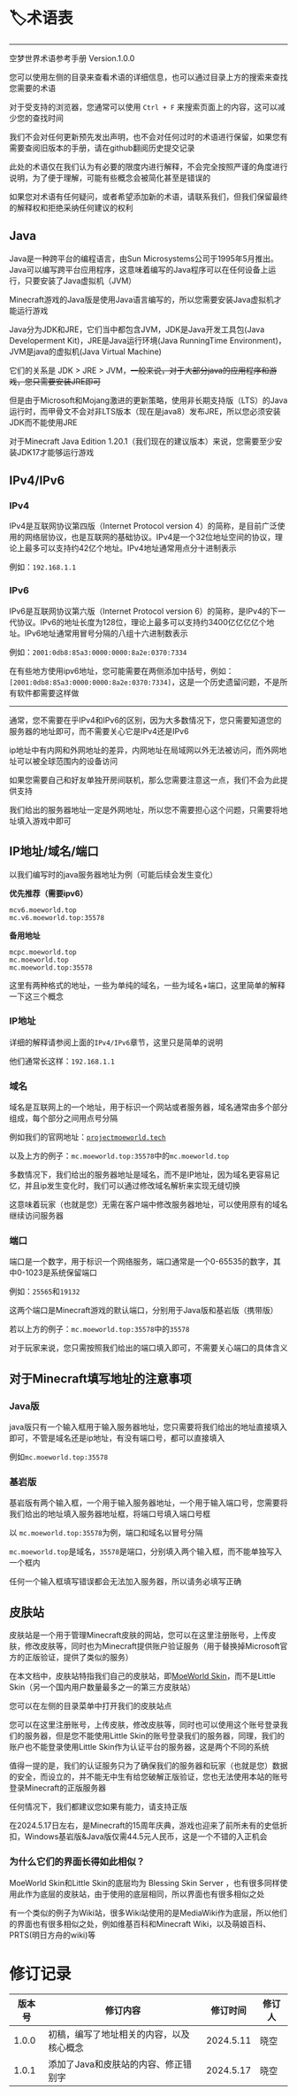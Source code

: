 # 🏷️术语表
---
空梦世界术语参考手册 Version.1.0.0

您可以使用左侧的目录来查看术语的详细信息，也可以通过目录上方的搜索来查找您需要的术语

对于受支持的浏览器，您通常可以使用 `Ctrl + F` 来搜索页面上的内容，这可以减少您的查找时间

我们不会对任何更新预先发出声明，也不会对任何过时的术语进行保留，如果您有需要查阅旧版本的手册，请在github翻阅历史提交记录

此处的术语仅在我们认为有必要的限度内进行解释，不会完全按照严谨的角度进行说明，为了便于理解，可能有些概念会被简化甚至是错误的

如果您对术语有任何疑问，或者希望添加新的术语，请联系我们，但我们保留最终的解释权和拒绝采纳任何建议的权利

## Java
Java是一种跨平台的编程语言，由Sun Microsystems公司于1995年5月推出。Java可以编写跨平台应用程序，这意味着编写的Java程序可以在任何设备上运行，只要安装了Java虚拟机（JVM）

Minecraft游戏的Java版是使用Java语言编写的，所以您需要安装Java虚拟机才能运行游戏

Java分为JDK和JRE，它们当中都包含JVM，JDK是Java开发工具包(Java Developerment Kit)，JRE是Java运行环境(Java RunningTime Environment)，JVM是java的虚拟机(Java Virtual Machine)

它们的关系是 JDK > JRE > JVM，~~一般来说，对于大部分java的应用程序和游戏，您只需要安装JRE即可~~

但是由于Microsoft和Mojang激进的更新策略，使用非长期支持版（LTS）的Java运行时，而甲骨文不会对非LTS版本（现在是java8）发布JRE，所以您必须安装JDK而不能使用JRE

对于Minecraft Java Edition 1.20.1（我们现在的建议版本）来说，您需要至少安装JDK17才能够运行游戏

## IPv4/IPv6
### IPv4
IPv4是互联网协议第四版（Internet Protocol version 4）的简称，是目前广泛使用的网络层协议，也是互联网的基础协议。IPv4是一个32位地址空间的协议，理论上最多可以支持约42亿个地址。IPv4地址通常用点分十进制表示

例如：`192.168.1.1`

### IPv6
IPv6是互联网协议第六版（Internet Protocol version 6）的简称，是IPv4的下一代协议。IPv6的地址长度为128位，理论上最多可以支持约3400亿亿亿亿个地址。IPv6地址通常用冒号分隔的八组十六进制数表示

例如：`2001:0db8:85a3:0000:0000:8a2e:0370:7334`

在有些地方使用ipv6地址，您可能需要在两侧添加中括号，例如：`[2001:0db8:85a3:0000:0000:8a2e:0370:7334]`，这是一个历史遗留问题，不是所有软件都需要这样做

---
通常，您不需要在乎IPv4和IPv6的区别，因为大多数情况下，您只需要知道您的服务器的地址即可，而不需要关心它是IPv4还是IPv6

ip地址中有内网和外网地址的差异，内网地址在局域网以外无法被访问，而外网地址可以被全球范围内的设备访问

如果您需要自己和好友单独开房间联机，那么您需要注意这一点，我们不会为此提供支持

我们给出的服务器地址一定是外网地址，所以您不需要担心这个问题，只需要将地址填入游戏中即可

## IP地址/域名/端口
以我们编写时的java服务器地址为例（可能后续会发生变化）

**优先推荐（需要ipv6）**
```plaintext
mcv6.moeworld.top
mc.v6.moeworld.top:35578
```

**备用地址**
```plaintext
mcpc.moeworld.top
mc.moeworld.top
mc.moeworld.top:35578
```

这里有两种格式的地址，一些为单纯的域名，一些为域名+端口，这里简单的解释一下这三个概念

### IP地址
详细的解释请参阅上面的`IPv4/IPv6`章节，这里只是简单的说明

他们通常长这样：`192.168.1.1`

### 域名
域名是互联网上的一个地址，用于标识一个网站或者服务器，域名通常由多个部分组成，每个部分之间用点号分隔

例如我们的官网地址：[`projectmoeworld.tech`](https://project.moeworld.tech)

以及上方的例子：`mc.moeworld.top:35578`中的`mc.moeworld.top`

多数情况下，我们给出的服务器地址是域名，而不是IP地址，因为域名更容易记忆，并且ip发生变化时，我们可以通过修改域名解析来实现无缝切换

这意味着玩家（也就是您）无需在客户端中修改服务器地址，可以使用原有的域名继续访问服务器

### 端口
端口是一个数字，用于标识一个网络服务，端口通常是一个0-65535的数字，其中0-1023是系统保留端口

例如：`25565`和`19132`

这两个端口是Minecraft游戏的默认端口，分别用于Java版和基岩版（携带版）

若以上方的例子：`mc.moeworld.top:35578`中的`35578`

对于玩家来说，您只需按照我们给出的端口填入即可，不需要关心端口的具体含义

## 对于Minecraft填写地址的注意事项
### Java版
java版只有一个输入框用于输入服务器地址，您只需要将我们给出的地址直接填入即可，不管是域名还是ip地址，有没有端口号，都可以直接填入

例如`mc.moeworld.top:35578`

### 基岩版
基岩版有两个输入框，一个用于输入服务器地址，一个用于输入端口号，您需要将我们给出的地址填入服务器地址框，将端口号填入端口号框

以 `mc.moeworld.top:35578`为例，端口和域名以冒号分隔

`mc.moeworld.top`是域名，`35578`是端口，分别填入两个输入框，而不能单独写入一个框内

任何一个输入框填写错误都会无法加入服务器，所以请务必填写正确

## 皮肤站
皮肤站是一个用于管理Minecraft皮肤的网站，您可以在这里注册账号，上传皮肤，修改皮肤等，同时也为Minecraft提供账户验证服务（用于替换掉Microsoft官方的正版验证，提供了类似的服务）

在本文档中，皮肤站特指我们自己的皮肤站，即[MoeWorld Skin](https://skin.moeworld.top)，而不是Little Skin（另一个国内用户数量最多之一的第三方皮肤站）

您可以在左侧的目录菜单中打开我们的皮肤站点

您可以在这里注册账号，上传皮肤，修改皮肤等，同时也可以使用这个账号登录我们的服务器，但是您不能使用Little Skin的账号登录我们的服务器，同理，我们的账户也不能登录使用Little Skin作为认证平台的服务器，这是两个不同的系统

值得一提的是，我们的认证服务只为了确保我们的服务器和玩家（也就是您）数据的安全，而设立的，并不能无中生有给您破解正版验证，您也无法使用本站的账号登录Minecraft的正版服务器

任何情况下，我们都建议您如果有能力，请支持正版

在2024.5.17日左右，是Minecraft的15周年庆典，游戏也迎来了前所未有的史低折扣，Windows基岩版&Java版仅需44.5元人民币，这是一个不错的入正机会

### 为什么它们的界面长得如此相似？
MoeWorld Skin和Little Skin的底层均为 Blessing Skin Server ，也有很多同样使用此作为底层的皮肤站，由于使用的底层相同，所以界面也有很多相似之处

有一个类似的例子为Wiki站，很多Wiki站使用的是MediaWiki作为底层，所以他们的界面也有很多相似之处，例如维基百科和Minecraft Wiki，以及萌娘百科、PRTS(明日方舟的wiki)等
# 修订记录
| 版本号 | 修订内容                                 | 修订时间  | 修订人 |
| ------ | ---------------------------------------- | --------- | ------ |
| 1.0.0  | 初稿，编写了地址相关的内容，以及核心概念 | 2024.5.11 | 晓空   |
| 1.0.1  | 添加了Java和皮肤站的内容、修正错别字 | 2024.5.17 | 晓空   |